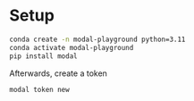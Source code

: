 # Setup

```bash
conda create -n modal-playground python=3.11
conda activate modal-playground
pip install modal
```

Afterwards, create a token

```bash
modal token new
```

